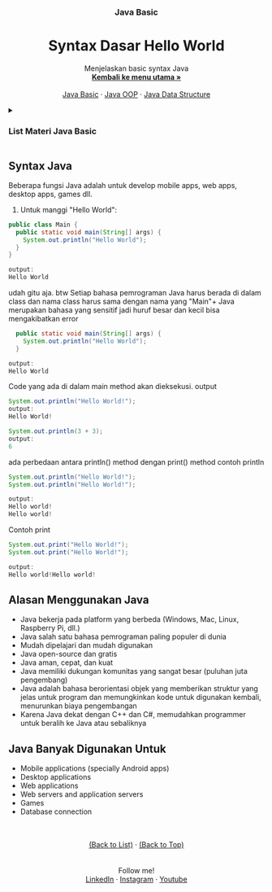 <div id="top" align="center">
  <h3 align="center">Java Basic</h3>
  <h1>Syntax Dasar Hello World</h1>

  <p align="center">
    Menjelaskan basic syntax Java
    <br />
    <a href="https://github.com/falahdrrhmn/Tutorial-Java/blob/main/README.md"><strong>Kembali ke menu utama »</strong></a>
    <br />
    <br />
    <a href="https://github.com/falahdrrhmn/Tutorial-Java/blob/main/Java%20Basic/README.md">Java Basic</a>
    ·
    <a href="https://github.com/falahdrrhmn/Tutorial-Java/blob/main/Java%20OOP/README.md">Java OOP</a>
    ·
    <a href="https://github.com/falahdrrhmn/Tutorial-Java/blob/main/Java%20Data%20Structure/README.md">Java Data Structure</a>
  </p>
</div>

<!-- TABLE OF CONTENTS -->
<details>
  <summary id="list"><H3>List Materi Java Basic</H3></summary>
  <ol>
    <li>
      <a href="https://github.com/falahdrrhmn/Tutorial-Java/blob/main/Java%20Basic/README.md">Java Basic</a>
      <ul>
        <li><a href="https://github.com/falahdrrhmn/Tutorial-Java/blob/main/Java%20Basic/SejarahJava.md#top">Sejarah Java</a></li>
        <li><a href="https://github.com/falahdrrhmn/Tutorial-Java/blob/main/Java%20Basic/SyntaxDasar.md">Syntax Dasar Hello World!</a></li>
        <li><a href="https://github.com/falahdrrhmn/Tutorial-Java/blob/main/Java%20Basic/CommentsJava.md">Commant</a></li>
        <li><a href="https://github.com/falahdrrhmn/Tutorial-Java/blob/main/Java%20Basic/VariablesJava.md">Variables</a></li>
        <li><a href="https://github.com/falahdrrhmn/Tutorial-Java/blob/main/Java%20Basic/TipeData.md">Tipe Data</a></li>
        <li><a href="https://github.com/falahdrrhmn/Tutorial-Java/blob/main/Java%20Basic/Casting.md">Casting</a></li>
        <li><a href="https://github.com/falahdrrhmn/Tutorial-Java/blob/main/Java%20Basic/Operator.md">Operator</a></li>
        <li><a href="https://github.com/falahdrrhmn/Tutorial-Java/blob/main/Java%20Basic/JavaString.md">Java String</a></li>
        <li><a href="https://github.com/falahdrrhmn/Tutorial-Java/blob/main/Java%20Basic/JavaMath.md">Java Math</a></li>
        <li><a href="https://github.com/falahdrrhmn/Tutorial-Java/blob/main/Java%20Basic/JavaIf-elseStatement.md">Java If-else Statement</a></li>
        <li><a href="https://github.com/falahdrrhmn/Tutorial-Java/blob/main/Java%20Basic/JavaSwitchStatement.md">Java Switch Statement</a></li>
        <li><a href="https://github.com/falahdrrhmn/Tutorial-Java/blob/main/Java%20Basic/Looping.md">Built looping</a></li>
        <li><a href="https://github.com/falahdrrhmn/Tutorial-Java/blob/main/Java%20Basic/JavaArray.md">Java Array</a></li>
        <li><a href="https://github.com/falahdrrhmn/Tutorial-Java/blob/main/Java%20Basic/JavaMethods.md">Java Methods</a></li>
      </ul>
    </li>
  </ol>
</details>

## Syntax Java

Beberapa fungsi Java adalah untuk develop mobile apps, web apps, desktop apps, games dll.
1. Untuk manggi "Hello World": 
```java
public class Main {
  public static void main(String[] args) {
    System.out.println("Hello World");
  }
}

output:
Hello World
```
udah gitu aja. btw Setiap bahasa pemrograman Java harus berada di dalam class dan nama class harus sama dengan nama yang "Main"+ Java merupakan bahasa yang sensitif jadi huruf besar dan kecil bisa mengakibatkan error

```java
  public static void main(String[] args) {
    System.out.println("Hello World");
  }

output:
Hello World
```
Code yang ada di dalam main method akan dieksekusi. output

```java
System.out.println("Hello World!");
output:
Hello World!

System.out.println(3 + 3);
output:
6
```

ada perbedaan antara println() method  dengan print() method
contoh println

```java
System.out.println("Hello World!");
System.out.println("Hello World!");

output:
Hello world!
Hello world!
```
Contoh print

```java
System.out.print("Hello World!");
System.out.print("Hello World!");

output:
Hello world!Hello world!
```


## Alasan Menggunakan Java
<ul>
  <li>Java bekerja pada platform yang berbeda (Windows, Mac, Linux, Raspberry Pi, dll.)</li>
  <li>Java salah satu bahasa pemrograman paling populer di dunia</li>
  <li>Mudah dipelajari dan mudah digunakan</li>
  <li>Java open-source dan gratis</li>
  <li>Java aman, cepat, dan kuat</li>
  <li>Java memiliki dukungan komunitas yang sangat besar (puluhan juta pengembang)</li>
  <li>Java adalah bahasa berorientasi objek yang memberikan struktur yang jelas untuk program dan memungkinkan kode untuk digunakan kembali, menurunkan biaya pengembangan</li>
  <li>Karena Java dekat dengan C++ dan C#, memudahkan programmer untuk beralih ke Java atau sebaliknya</li>  
</ul>
      
## Java Banyak Digunakan Untuk
<ul>
  <li>Mobile applications (specially Android apps)</li>
  <li>Desktop applications</li>
  <li>Web applications</li>
  <li>Web servers and application servers</li>
  <li>Games</li>
  <li>Database connection</li>    
</ul>

<br>
<br>

<div align="center">
  <a href="#list">(Back to List)</a>
  ·
  <a href="#top">(Back to Top)</a>
</div>

<br>
<br>

<div align="center">
    Follow me!<br>
    <a href="https://bit.ly/3Qcg3s4">LinkedIn</a>
    ·
    <a href="https://bit.ly/3oRMMaA">Instagram</a>
    ·
    <a href="https://bit.ly/3zqrTrP">Youtube</a>
</div>

